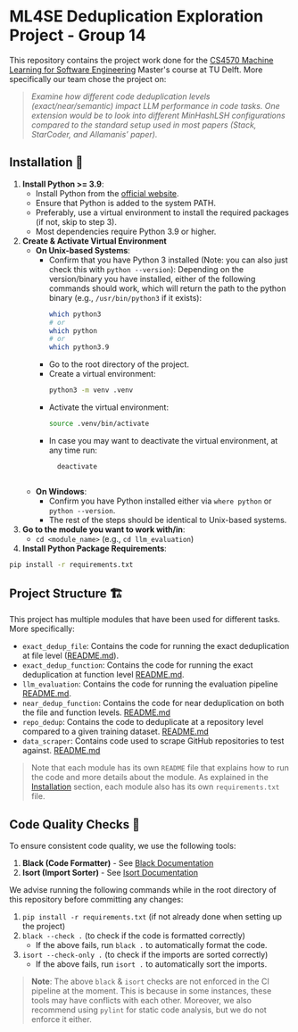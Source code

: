 # ML4SE Deduplication Exploration Project - Group 14

This repository contains the project work done for
the [CS4570 Machine Learning for Software Engineering](https://studiegids.tudelft.nl/a101_displayCourse.do?course_id=70144)
Master's course at TU Delft. More specifically our team chose the project on:

> _Examine how different code deduplication levels (exact/near/semantic) impact LLM performance in code tasks.
One extension would be to look into different MinHashLSH configurations compared
to the standard setup used in most papers (Stack, StarCoder, and Allamanis’ paper)._

## Installation 🚀

1. **Install Python >= 3.9**:
    - Install Python from the [official website](https://www.python.org/downloads/).
    - Ensure that Python is added to the system PATH.
    - Preferably, use a virtual environment to install the required packages (if not, skip to step 3).
    - Most dependencies require Python 3.9 or higher.
2. **Create & Activate Virtual Environment**
    - **On Unix-based Systems**:
        - Confirm that you have Python 3 installed (Note: you can also just check this with `python --version`):
          Depending on the version/binary you have installed, either of the following commands should work,
          which will return the path to the python binary (e.g., `/usr/bin/python3` if it exists):
          ```sh
          which python3
          # or
          which python
          # or
          which python3.9
          ```
        - Go to the root directory of the project.
        - Create a virtual environment:
            ```sh
            python3 -m venv .venv
            ```
        - Activate the virtual environment:
          ```sh
          source .venv/bin/activate
          ```
        - In case you may want to deactivate the virtual environment, at any time run:
          ```sh
            deactivate
         ```
    - **On Windows**:
        - Confirm you have Python installed either via `where python` or `python --version`.
        - The rest of the steps should be identical to Unix-based systems.
3. **Go to the module you want to work with/in**:
    - `cd <module_name>` (e.g., `cd llm_evaluation`)
4. **Install Python Package Requirements**:

  ```sh
  pip install -r requirements.txt
  ```

## Project Structure 🏗️

This project has multiple modules that have been used for different tasks. More specifically:

* `exact_dedup_file`: Contains the code for running the exact deduplication at file
  level ([README.md](exact_dedup_file/README.md)).
* `exact_dedup_function`: Contains the code for running the exact deduplication at function
  level [README.md](exact_dedup_function/README.md).
* `llm_evaluation`: Contains the code for running the evaluation pipeline [README.md](llm_evaluation/README.md).
* `near_dedup_function`: Contains the code for near deduplication on both the file and function
  levels. [README.md](near_dedup_function/README.md)
* `repo_dedup`: Contains the code to deduplicate at a repository level compared to a given training
  dataset. [README.md](repo_dedup/README.md)
* `data_scraper`: Contains code used to scrape GitHub repositories to test against. [README.md](data_scraper/README.md)

> Note that each module has its own `README` file that explains how to run the code and more details about the module.
> As explained in the [Installation](#installation-) section, each module also has its own `requirements.txt` file.

## Code Quality Checks 🧹

To ensure consistent code quality, we use the following tools:

1. **Black (Code Formatter)** - See [Black Documentation](https://black.readthedocs.io/en/stable/)
2. **Isort (Import Sorter)** - See [Isort Documentation](https://pycqa.github.io/isort/)

We advise running the following commands while in the root directory of this repository before committing any changes:

1. `pip install -r requirements.txt` (if not already done when setting up the project)
2. `black --check .` (to check if the code is formatted correctly)
    - If the above fails, run `black .` to automatically format the code.
3. `isort --check-only .` (to check if the imports are sorted correctly)
    - If the above fails, run `isort .` to automatically sort the imports.

> **Note**: The above `black` & `isort` checks are not enforced in the CI pipeline at the moment.
> This is because in some instances, these tools may have conflicts with each other.
> Moreover, we also recommend using `pylint` for static code analysis, but we do not enforce it either.
